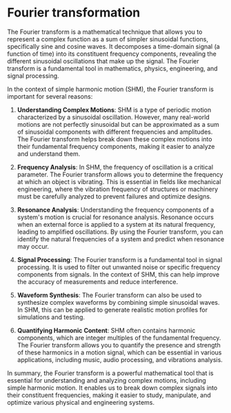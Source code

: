 # Fourier transformation 

The Fourier transform is a mathematical technique that allows you to represent a complex function as a sum of simpler sinusoidal functions, specifically sine and cosine waves. It decomposes a time-domain signal (a function of time) into its constituent frequency components, revealing the different sinusoidal oscillations that make up the signal. The Fourier transform is a fundamental tool in mathematics, physics, engineering, and signal processing.

In the context of simple harmonic motion (SHM), the Fourier transform is important for several reasons:

1. **Understanding Complex Motions**: SHM is a type of periodic motion characterized by a sinusoidal oscillation. However, many real-world motions are not perfectly sinusoidal but can be approximated as a sum of sinusoidal components with different frequencies and amplitudes. The Fourier transform helps break down these complex motions into their fundamental frequency components, making it easier to analyze and understand them.

2. **Frequency Analysis**: In SHM, the frequency of oscillation is a critical parameter. The Fourier transform allows you to determine the frequency at which an object is vibrating. This is essential in fields like mechanical engineering, where the vibration frequency of structures or machinery must be carefully analyzed to prevent failures and optimize designs.

3. **Resonance Analysis**: Understanding the frequency components of a system's motion is crucial for resonance analysis. Resonance occurs when an external force is applied to a system at its natural frequency, leading to amplified oscillations. By using the Fourier transform, you can identify the natural frequencies of a system and predict when resonance may occur.

4. **Signal Processing**: The Fourier transform is a fundamental tool in signal processing. It is used to filter out unwanted noise or specific frequency components from signals. In the context of SHM, this can help improve the accuracy of measurements and reduce interference.

5. **Waveform Synthesis**: The Fourier transform can also be used to synthesize complex waveforms by combining simple sinusoidal waves. In SHM, this can be applied to generate realistic motion profiles for simulations and testing.

6. **Quantifying Harmonic Content**: SHM often contains harmonic components, which are integer multiples of the fundamental frequency. The Fourier transform allows you to quantify the presence and strength of these harmonics in a motion signal, which can be essential in various applications, including music, audio processing, and vibrations analysis.

In summary, the Fourier transform is a powerful mathematical tool that is essential for understanding and analyzing complex motions, including simple harmonic motion. It enables us to break down complex signals into their constituent frequencies, making it easier to study, manipulate, and optimize various physical and engineering systems.
